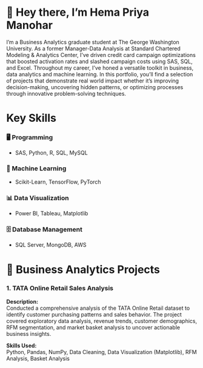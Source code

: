 # 👋 Hey there, I’m **Hema Priya Manohar**

I’m a Business Analytics graduate student at The George Washington University. As a former Manager-Data Analysis at Standard Chartered Modeling & Analytics Center, I’ve driven credit card campaign optimizations that boosted activation rates and slashed campaign costs using SAS, SQL, and Excel. Throughout my career, I’ve honed a versatile toolkit in business, data analytics and machine learning. In this portfolio, you’ll find a selection of projects that demonstrate real world impact whether it’s improving decision-making, uncovering hidden patterns, or optimizing processes through innovative problem-solving techniques.

# Key Skills

### 🖥️ Programming
- SAS, Python, R, SQL, MySQL

### 🤖 Machine Learning
- Scikit-Learn, TensorFlow, PyTorch

### 📊 Data Visualization
- Power BI, Tableau, Matplotlib

### 🗄️ Database Management
- SQL Server, MongoDB, AWS


# 💼 Business Analytics Projects

### 1. TATA Online Retail Sales Analysis

**Description:**  
Conducted a comprehensive analysis of the TATA Online Retail dataset to identify customer purchasing patterns and sales behavior. The project covered exploratory data analysis, revenue trends, customer demographics, RFM segmentation, and market basket analysis to uncover actionable business insights.

**Skills Used:**  
Python, Pandas, NumPy, Data Cleaning, Data Visualization (Matplotlib), RFM Analysis, Basket Analysis



